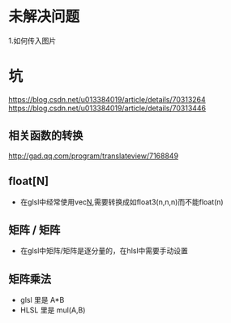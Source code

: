 # 未解决问题
1.如何传入图片

# 坑
https://blog.csdn.net/u013384019/article/details/70313264
https://blog.csdn.net/u013384019/article/details/70313446

## 相关函数的转换
http://gad.qq.com/program/translateview/7168849

## float[N]
* 在glsl中经常使用vec[N](n),需要转换成如float3(n,n,n)而不能float(n)

## 矩阵 / 矩阵
* 在glsl中矩阵/矩阵是逐分量的，在hlsl中需要手动设置

## 矩阵乘法
* glsl 里是 A*B
* HLSL 里是 mul(A,B)
